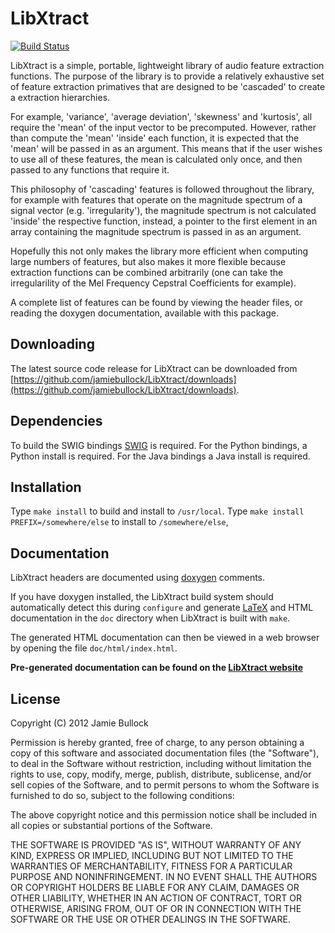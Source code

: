 # LibXtract

[![Build Status](https://travis-ci.org/jamiebullock/LibXtract.png?branch=master)](https://travis-ci.org/jamiebullock/LibXtract)

LibXtract is a simple, portable, lightweight library of audio feature extraction functions. The purpose of the library is to provide a relatively exhaustive set of feature extraction primatives that are designed to be 'cascaded' to create a extraction hierarchies.

For example, 'variance', 'average deviation', 'skewness' and 'kurtosis', all require the 'mean' of the input vector to be precomputed. However, rather than compute the 'mean' 'inside' each function, it is expected that the 'mean' will be passed in as an argument. This means that if the user wishes to use all of these features, the mean is calculated only once, and then passed to any functions that require it.

This philosophy of 'cascading' features is followed throughout the library, for example with features that operate on the magnitude spectrum of a signal vector (e.g. 'irregularity'), the magnitude spectrum is not calculated 'inside' the respective function, instead, a pointer to the first element in an array containing the magnitude spectrum is passed in as an argument.

Hopefully this not only makes the library more efficient when computing large numbers of features, but also makes it more flexible because extraction functions can be combined arbitrarily (one can take the irregularility of the Mel Frequency Cepstral Coefficients for example).

A complete list of features can be found by viewing the header files, or reading the doxygen documentation, available with this package.

## Downloading

The latest source code release for LibXtract can be downloaded from [https://github.com/jamiebullock/LibXtract/downloads](https://github.com/jamiebullock/LibXtract/downloads).

## Dependencies

To build the SWIG bindings [SWIG]() is required. For the Python bindings, a Python install is required. For the Java bindings a Java install is required.

## Installation

Type `make install` to build and install to `/usr/local`. Type `make install PREFIX=/somewhere/else` to install to `/somewhere/else`,


## Documentation

LibXtract headers are documented using [doxygen](http://www.stack.nl/~dimitri/doxygen/) comments.

If you have doxygen installed, the LibXtract build system should automatically detect this during `configure` and generate [LaTeX](http://www.latex-project.org) and HTML documentation in the `doc` directory when LibXtract is built with `make`.

The generated HTML documentation can then be viewed in a web browser by opening the file `doc/html/index.html`.

**Pre-generated documentation can be found on the [LibXtract website](http://jamiebullock.github.io/LibXtract/documentation)**


## License 

Copyright (C) 2012 Jamie Bullock

Permission is hereby granted, free of charge, to any person obtaining a copy
of this software and associated documentation files (the "Software"), to
deal in the Software without restriction, including without limitation the
rights to use, copy, modify, merge, publish, distribute, sublicense, and/or
sell copies of the Software, and to permit persons to whom the Software is
furnished to do so, subject to the following conditions:

The above copyright notice and this permission notice shall be included in
all copies or substantial portions of the Software.

THE SOFTWARE IS PROVIDED "AS IS", WITHOUT WARRANTY OF ANY KIND, EXPRESS OR
IMPLIED, INCLUDING BUT NOT LIMITED TO THE WARRANTIES OF MERCHANTABILITY,
FITNESS FOR A PARTICULAR PURPOSE AND NONINFRINGEMENT. IN NO EVENT SHALL THE
AUTHORS OR COPYRIGHT HOLDERS BE LIABLE FOR ANY CLAIM, DAMAGES OR OTHER
LIABILITY, WHETHER IN AN ACTION OF CONTRACT, TORT OR OTHERWISE, ARISING
FROM, OUT OF OR IN CONNECTION WITH THE SOFTWARE OR THE USE OR OTHER DEALINGS
IN THE SOFTWARE.


